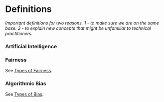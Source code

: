 # Definitions

*Important definitions for two reasons. 1 - to make sure we are on the same base. 2 - to explain new concepts that might be unfamiliar to technical practitioners.*

### Artificial Intelligence

### Fairness

See [Types of Fairness]().

### Algorithmic Bias

See [Types of Bias]().
